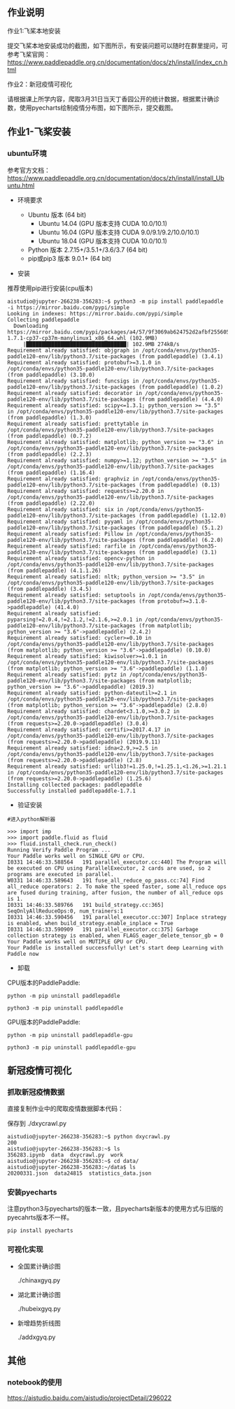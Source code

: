 
## 作业说明

作业1:飞桨本地安装

提交飞桨本地安装成功的截图，如下图所示，有安装问题可以随时在群里提问，可参考飞桨官网：https://www.paddlepaddle.org.cn/documentation/docs/zh/install/index_cn.html

 

作业2：新冠疫情可视化

请根据课上所学内容，爬取3月31日当天丁香园公开的统计数据，根据累计确诊数，使用pyecharts绘制疫情分布图，如下图所示，提交截图。



## 作业1-飞桨安装

### ubuntu环境

参考官方文档：https://www.paddlepaddle.org.cn/documentation/docs/zh/install/install_Ubuntu.html

- 环境要求

    - Ubuntu 版本 (64 bit)
        - Ubuntu 14.04 (GPU 版本支持 CUDA 10.0/10.1)
        - Ubuntu 16.04 (GPU 版本支持 CUDA 9.0/9.1/9.2/10.0/10.1)
        - Ubuntu 18.04 (GPU 版本支持 CUDA 10.0/10.1)
    - Python 版本 2.7.15+/3.5.1+/3.6/3.7 (64 bit)
    - pip或pip3 版本 9.0.1+ (64 bit)


- 安装

推荐使用pip进行安装(cpu版本)

```
aistudio@jupyter-266238-356283:~$ python3 -m pip install paddlepaddle -i https://mirror.baidu.com/pypi/simple
Looking in indexes: https://mirror.baidu.com/pypi/simple
Collecting paddlepaddle
  Downloading https://mirror.baidu.com/pypi/packages/a4/57/9f3069ab624752d2afbf255605af0244633245629c6ef717b117989bfa9d/paddlepaddle-1.7.1-cp37-cp37m-manylinux1_x86_64.whl (102.9MB)
     |████████████████████████████████| 102.9MB 274kB/s 
Requirement already satisfied: objgraph in /opt/conda/envs/python35-paddle120-env/lib/python3.7/site-packages (from paddlepaddle) (3.4.1)
Requirement already satisfied: protobuf>=3.1.0 in /opt/conda/envs/python35-paddle120-env/lib/python3.7/site-packages (from paddlepaddle) (3.10.0)
Requirement already satisfied: funcsigs in /opt/conda/envs/python35-paddle120-env/lib/python3.7/site-packages (from paddlepaddle) (1.0.2)
Requirement already satisfied: decorator in /opt/conda/envs/python35-paddle120-env/lib/python3.7/site-packages (from paddlepaddle) (4.4.0)
Requirement already satisfied: scipy<=1.3.1; python_version >= "3.5" in /opt/conda/envs/python35-paddle120-env/lib/python3.7/site-packages (from paddlepaddle) (1.3.0)
Requirement already satisfied: prettytable in /opt/conda/envs/python35-paddle120-env/lib/python3.7/site-packages (from paddlepaddle) (0.7.2)
Requirement already satisfied: matplotlib; python_version >= "3.6" in /opt/conda/envs/python35-paddle120-env/lib/python3.7/site-packages (from paddlepaddle) (2.2.3)
Requirement already satisfied: numpy>=1.12; python_version >= "3.5" in /opt/conda/envs/python35-paddle120-env/lib/python3.7/site-packages (from paddlepaddle) (1.16.4)
Requirement already satisfied: graphviz in /opt/conda/envs/python35-paddle120-env/lib/python3.7/site-packages (from paddlepaddle) (0.13)
Requirement already satisfied: requests>=2.20.0 in /opt/conda/envs/python35-paddle120-env/lib/python3.7/site-packages (from paddlepaddle) (2.22.0)
Requirement already satisfied: six in /opt/conda/envs/python35-paddle120-env/lib/python3.7/site-packages (from paddlepaddle) (1.12.0)
Requirement already satisfied: pyyaml in /opt/conda/envs/python35-paddle120-env/lib/python3.7/site-packages (from paddlepaddle) (5.1.2)
Requirement already satisfied: Pillow in /opt/conda/envs/python35-paddle120-env/lib/python3.7/site-packages (from paddlepaddle) (6.2.0)
Requirement already satisfied: rarfile in /opt/conda/envs/python35-paddle120-env/lib/python3.7/site-packages (from paddlepaddle) (3.1)
Requirement already satisfied: opencv-python in /opt/conda/envs/python35-paddle120-env/lib/python3.7/site-packages (from paddlepaddle) (4.1.1.26)
Requirement already satisfied: nltk; python_version >= "3.5" in /opt/conda/envs/python35-paddle120-env/lib/python3.7/site-packages (from paddlepaddle) (3.4.5)
Requirement already satisfied: setuptools in /opt/conda/envs/python35-paddle120-env/lib/python3.7/site-packages (from protobuf>=3.1.0->paddlepaddle) (41.4.0)
Requirement already satisfied: pyparsing!=2.0.4,!=2.1.2,!=2.1.6,>=2.0.1 in /opt/conda/envs/python35-paddle120-env/lib/python3.7/site-packages (from matplotlib; python_version >= "3.6"->paddlepaddle) (2.4.2)
Requirement already satisfied: cycler>=0.10 in /opt/conda/envs/python35-paddle120-env/lib/python3.7/site-packages (from matplotlib; python_version >= "3.6"->paddlepaddle) (0.10.0)
Requirement already satisfied: kiwisolver>=1.0.1 in /opt/conda/envs/python35-paddle120-env/lib/python3.7/site-packages (from matplotlib; python_version >= "3.6"->paddlepaddle) (1.1.0)
Requirement already satisfied: pytz in /opt/conda/envs/python35-paddle120-env/lib/python3.7/site-packages (from matplotlib; python_version >= "3.6"->paddlepaddle) (2019.3)
Requirement already satisfied: python-dateutil>=2.1 in /opt/conda/envs/python35-paddle120-env/lib/python3.7/site-packages (from matplotlib; python_version >= "3.6"->paddlepaddle) (2.8.0)
Requirement already satisfied: chardet<3.1.0,>=3.0.2 in /opt/conda/envs/python35-paddle120-env/lib/python3.7/site-packages (from requests>=2.20.0->paddlepaddle) (3.0.4)
Requirement already satisfied: certifi>=2017.4.17 in /opt/conda/envs/python35-paddle120-env/lib/python3.7/site-packages (from requests>=2.20.0->paddlepaddle) (2019.9.11)
Requirement already satisfied: idna<2.9,>=2.5 in /opt/conda/envs/python35-paddle120-env/lib/python3.7/site-packages (from requests>=2.20.0->paddlepaddle) (2.8)
Requirement already satisfied: urllib3!=1.25.0,!=1.25.1,<1.26,>=1.21.1 in /opt/conda/envs/python35-paddle120-env/lib/python3.7/site-packages (from requests>=2.20.0->paddlepaddle) (1.25.6)
Installing collected packages: paddlepaddle
Successfully installed paddlepaddle-1.7.1
```

- 验证安装

```
#进入python解析器

>>> import imp
>>> import paddle.fluid as fluid
>>> fluid.install_check.run_check()
Running Verify Paddle Program ... 
Your Paddle works well on SINGLE GPU or CPU.
I0331 14:46:33.588564   191 parallel_executor.cc:440] The Program will be executed on CPU using ParallelExecutor, 2 cards are used, so 2 programs are executed in parallel.
W0331 14:46:33.589643   191 fuse_all_reduce_op_pass.cc:74] Find all_reduce operators: 2. To make the speed faster, some all_reduce ops are fused during training, after fusion, the number of all_reduce ops is 1.
I0331 14:46:33.589766   191 build_strategy.cc:365] SeqOnlyAllReduceOps:0, num_trainers:1
I0331 14:46:33.590456   191 parallel_executor.cc:307] Inplace strategy is enabled, when build_strategy.enable_inplace = True
I0331 14:46:33.590909   191 parallel_executor.cc:375] Garbage collection strategy is enabled, when FLAGS_eager_delete_tensor_gb = 0
Your Paddle works well on MUTIPLE GPU or CPU.
Your Paddle is installed successfully! Let's start deep Learning with Paddle now

```

- 卸载


CPU版本的PaddlePaddle: 
```
python -m pip uninstall paddlepaddle 

python3 -m pip uninstall paddlepaddle
```

GPU版本的PaddlePaddle: 
```
python -m pip uninstall paddlepaddle-gpu 

python3 -m pip uninstall paddlepaddle-gpu
```

## 新冠疫情可视化

### 抓取新冠疫情数据

直接复制作业中的爬取疫情数据脚本代码：

保存到 ./dxycrawl.py

```
aistudio@jupyter-266238-356283:~$ python dxycrawl.py 
200
aistudio@jupyter-266238-356283:~$ ls
356283.ipynb  data  dxycrawl.py  work
aistudio@jupyter-266238-356283:~$ cd data/
aistudio@jupyter-266238-356283:~/data$ ls
20200331.json  data24815  statistics_data.json
```

### 安装pyecharts

注意python3与pyecharts的版本一致，且pyecharts新版本的使用方式与旧版的pyecahrts版本不一样。

```
pip install pyecharts
```

### 可视化实现

- 全国累计确诊图

    ./chinaxgyq.py

- 湖北累计确诊图

    ./hubeixgyq.py

- 新增趋势折线图

    ./addxgyq.py 




## 其他

### notebook的使用

https://aistudio.baidu.com/aistudio/projectDetail/296022


